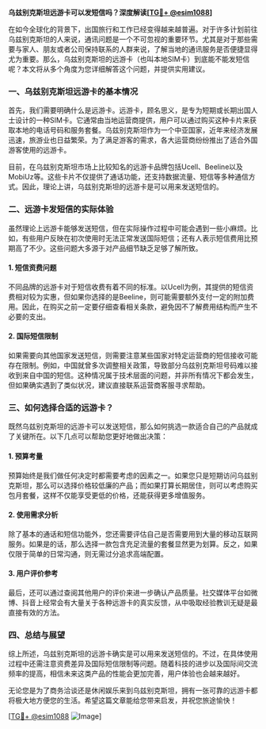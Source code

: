 **乌兹别克斯坦远游卡可以发短信吗？深度解读[[TG💪+ @esim1088](https://t.me/s/esim1088)]**

在如今全球化的背景下，出国旅行和工作已经变得越来越普遍。对于许多计划前往乌兹别克斯坦的人来说，通讯问题是一个不可忽视的重要环节。尤其是对于那些需要与家人、朋友或者公司保持联系的人群来说，了解当地的通讯服务是否便捷显得尤为重要。那么，乌兹别克斯坦的远游卡（也叫本地SIM卡）到底能不能发短信呢？本文将从多个角度为您详细解答这个问题，并提供实用建议。

### 一、乌兹别克斯坦远游卡的基本情况

首先，我们需要明确什么是远游卡。远游卡，顾名思义，是专为短期或长期出国人士设计的一种SIM卡。它通常由当地运营商提供，用户可以通过购买这种卡片来获取本地的电话号码和服务套餐。乌兹别克斯坦作为一个中亚国家，近年来经济发展迅速，旅游业也日益繁荣。为了满足游客的需求，各大运营商纷纷推出了适合外国游客使用的远游卡。

目前，在乌兹别克斯坦市场上比较知名的远游卡品牌包括Ucell、Beeline以及MobiUz等。这些卡片不仅提供了通话功能，还支持数据流量、短信等多种通信方式。因此，理论上讲，乌兹别克斯坦的远游卡是可以用来发送短信的。

### 二、远游卡发短信的实际体验

虽然理论上远游卡能够发送短信，但在实际操作过程中可能会遇到一些小麻烦。比如，有些用户反映在初次使用时无法正常发送国际短信；还有人表示短信费用比预期高了不少。这些问题大多源于对产品细节缺乏足够了解所致。

#### 1. 短信资费问题
不同品牌的远游卡对于短信收费有着不同的标准。以Ucell为例，其提供的短信资费相对较为实惠，但如果你选择的是Beeline，则可能需要额外支付一定的附加费用。因此，在购买之前一定要仔细查看相关条款，避免因不了解费用结构而产生不必要的支出。

#### 2. 国际短信限制
如果需要向其他国家发送短信，则需要注意某些国家对特定运营商的短信接收可能存在限制。例如，中国就曾多次调整相关政策，导致部分乌兹别克斯坦号码难以接收到来自中国的短信。这种情况属于技术层面的问题，并非所有情况下都会发生，但如果确实遇到了类似状况，建议直接联系运营商客服寻求帮助。

### 三、如何选择合适的远游卡？

既然乌兹别克斯坦的远游卡可以发送短信，那么如何挑选一款适合自己的产品就成了关键所在。以下几点可以帮助您更好地做出决策：

#### 1. 预算考量
预算始终是我们做任何决定时都需要考虑的因素之一。如果您只是短期访问乌兹别克斯坦，那么可以选择价格较低廉的产品；而如果打算长期居住，则可以考虑购买包月套餐，这样不仅能享受更低的价格，还能获得更多增值服务。

#### 2. 使用需求分析
除了基本的通话和短信功能外，您还需要评估自己是否需要用到大量的移动互联网服务。如果是的话，那么选择一款包含充足流量的套餐显然更为划算。反之，如果仅限于简单的日常沟通，则无需过分追求高端配置。

#### 3. 用户评价参考
最后，还可以通过查阅其他用户的评价来进一步确认产品质量。社交媒体平台如微博、抖音上经常会有大量关于各种远游卡的真实反馈，从中吸取经验教训无疑是最直接有效的方法。

### 四、总结与展望

综上所述，乌兹别克斯坦的远游卡确实是可以用来发送短信的。不过，在具体使用过程中还需注意资费差异及国际短信限制等问题。随着科技的进步以及国际间交流频率的提高，相信未来这类产品的性能会更加完善，用户体验也会越来越好。

无论您是为了商务洽谈还是休闲娱乐来到乌兹别克斯坦，拥有一张可靠的远游卡都将极大地方便您的生活。希望这篇文章能给您带来启发，并祝您旅途愉快！

[[TG💪+ @esim1088](https://t.me/s/esim1088) ![Image](https://i.postimg.cc/4NQfJmqS/Snipaste-2025-05-13-00-14-12.png)]